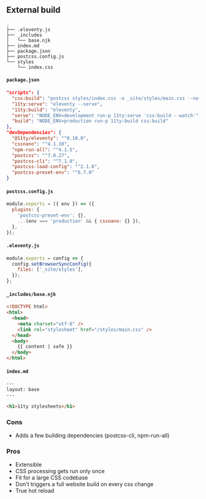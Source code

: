 ## External build

```
.
├── .eleventy.js
├── _includes
│   └── base.njk
├── index.md
├── package.json
├── postcss.config.js
└── styles
    └── index.css
```

#### `package.json`

```json
"scripts": {
  "css:build": "postcss styles/index.css -o _site/styles/main.css --no-map --verbose",
  "11ty:serve": "eleventy --serve",
  "11ty:build": "eleventy",
  "serve": "NODE_ENV=development run-p 11ty:serve 'css:build --watch'",
  "build": "NODE_ENV=production run-p 11ty:build css:build"
},
"devDependencies": {
  "@11ty/eleventy": "^0.10.0",
  "cssnano": "^4.1.10",
  "npm-run-all": "^4.1.5",
  "postcss": "^7.0.27",
  "postcss-cli": "^7.1.0",
  "postcss-load-config": "^2.1.0",
  "postcss-preset-env": "^6.7.0"
}
```

#### `postcss.config.js`

```js
module.exports = ({ env }) => ({
  plugins: {
    'postcss-preset-env': {},
    ...(env === 'production' && { cssnano: {} }),
  },
});
```

#### `.eleventy.js`

```js
module.exports = config => {
  config.setBrowserSyncConfig({
    files: ['_site/styles'],
  });
};
```

#### `_includes/base.njk`

```html
<!DOCTYPE html>
<html>
  <head>
    <meta charset="utf-8" />
    <link rel="stylesheet" href="/styles/main.css" />
  </head>
  <body>
    {{ content | safe }}
  </body>
</html>
```

#### `index.md`

```html
---
layout: base
---

<h1>11ty stylesheets</h1>
```

### Cons

- Adds a few building dependencies (postcss-cli, npm-run-all)

### Pros

- Extensible
- CSS processing gets run only once
- Fit for a large CSS codebase
- Don't triggers a full website build on every css change
- True hot reload
